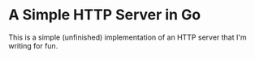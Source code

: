 # A Simple HTTP Server in Go

This is a simple (unfinished) implementation of an HTTP server that I'm writing for fun.
